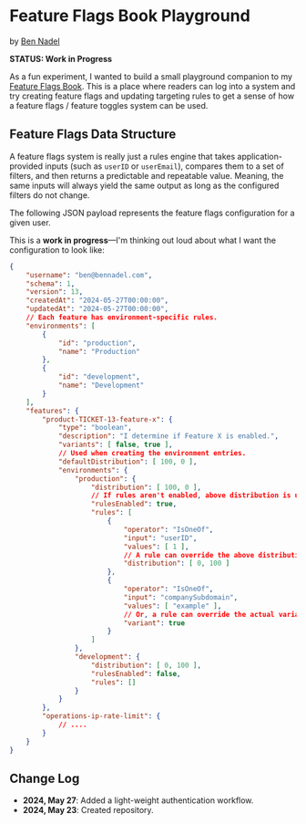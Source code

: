 
# Feature Flags Book Playground

by [Ben Nadel][ben-nadel]

**STATUS: Work in Progress**

As a fun experiment, I wanted to build a small playground companion to my [Feature Flags Book][book]. This is a place where readers can log into a system and try creating feature flags and updating targeting rules to get a sense of how a feature flags / feature toggles system can be used.

## Feature Flags Data Structure

A feature flags system is really just a rules engine that takes application-provided inputs (such as `userID` or `userEmail`), compares them to a set of filters, and then returns a predictable and repeatable value. Meaning, the same inputs will always yield the same output as long as the configured filters do not change.

The following JSON payload represents the feature flags configuration for a given user.

This is a **work in progress**&mdash;I'm thinking out loud about what I want the configuration to look like:

```json
{
	"username": "ben@bennadel.com",
	"schema": 1,
	"version": 13,
	"createdAt": "2024-05-27T00:00:00",
	"updatedAt": "2024-05-27T00:00:00",
	// Each feature has environment-specific rules.
	"environments": [
		{
			"id": "production",
			"name": "Production"
		},
		{
			"id": "development",
			"name": "Development"
		}
	],
	"features": {
		"product-TICKET-13-feature-x": {
			"type": "boolean",
			"description": "I determine if Feature X is enabled.",
			"variants": [ false, true ],
			// Used when creating the environment entries.
			"defaultDistribution": [ 100, 0 ],
			"environments": {
				"production": {
					"distribution": [ 100, 0 ],
					// If rules aren't enabled, above distribution is used.
					"rulesEnabled": true,
					"rules": [
						{
							"operator": "IsOneOf",
							"input": "userID",
							"values": [ 1 ],
							// A rule can override the above distribution.
							"distribution": [ 0, 100 ]
						},
						{
							"operator": "IsOneOf",
							"input": "companySubdomain",
							"values": [ "example" ],
							// Or, a rule can override the actual variant.
							"variant": true
						}
					]
				},
				"development": {
					"distribution": [ 0, 100 ],
					"rulesEnabled": false,
					"rules": []
				}
			}
		},
		"operations-ip-rate-limit": {
			// ....
		}
	}
}
```

## Change Log

* **2024, May 27**: Added a light-weight authentication workflow.
* **2024, May 23**: Created repository.


[ben-nadel]: https://www.bennadel.com/

[book]: https://featureflagsbook.com/